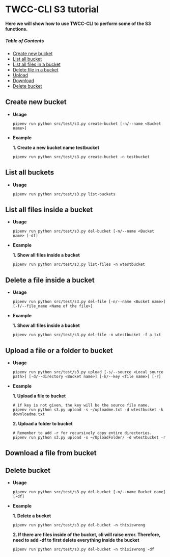 # TWCC-CLI S3 tutorial
**Here we will show how to use TWCC-CLI to perform some of the S3 functions.**

##### Table of Contents
* [Create new bucket](#CREATENEW)
* [List all bucket](#LISTALLBUCKET)
* [List all files in a bucket](#listfilesinbucket)
* [Delete file in a bucket](#delfileinbucket)
* [Upload](#upload)
* [Download](#download)
* [Delete bucket](#deletebucket)


<h2 id=CREATENEW>Create new bucket</h2>

- **Usage**
    ```
    pipenv run python src/test/s3.py create-bucket [-n/--name <Bucket name>] 
    ```
- **Example** 

    **1. Create a new bucket name testbucket** 
    ```
    pipenv run python src/test/s3.py create-bucket -n testbucket 
    ```
    
<h2 id=LISTALLBUCKET>List all buckets</h2>

- **Usage**
    ```
    pipenv run python src/test/s3.py list-buckets 
    ```
    
<h2 name='listfilesinbucket'>List all files inside a bucket</h2>

- **Usage**
    ```
    pipenv run python src/test/s3.py del-bucket [-n/--name <Bucket name> [-df]
    ```
- **Example** 

    **1. Show all files inside a bucket** 
    ```
    pipenv run python src/test/s3.py list-files -n wtestbucket
    ```
    
<h2 name='delfileinbucket'>Delete a file inside a bucket</h2>

- **Usage**
    ```
    pipenv run python src/test/s3.py del-file [-n/--name <Bucket name>] [-f/--file_name <Name of the file>]
    ```
- **Example** 

    **1. Show all files inside a bucket** 
    ```
    pipenv run python src/test/s3.py del-file -n wtestbucket -f a.txt
    ```   
    
<h2 id = upload>Upload a file or a folder to bucket</h2>

- **Usage**
    ```
    pipenv run python src/test/s3.py upload [-s/--source <Local source path>] [-d/--directory <Bucket name>] [-k/--key <file name>] [-r]
    ```
- **Example** 

    **1. Upload a file to bucket** 
    ```
    # if key is not given, the key will be the source file name.
    pipenv run python s3.py upload -s ~/uploadme.txt -d wtestbucket -k downloadme.txt
    ```
    
    **2. Upload a folder to bucket** 
    ```
    # Remember to add -r for recursively copy entire directories.
    pipenv run python s3.py upload -s ~/UploadFolder/ -d wtestbucket -r
    ```

<h2 id = download>Download a file from bucket</h2>


<h2 id = deletebucket>Delete bucket</h2>

- **Usage**
    ```
    pipenv run python src/test/s3.py del-bucket [-n/--name Bucket name] [-df]
    ```
- **Example** 

    **1. Delete a bucket** 
    ```
    pipenv run python src/test/s3.py del-bucket -n thisiswrong 
    ```
    
    **2. If there are files inside of the bucket, cli will raise error. Therefore, need to add -df to first delete everything inside the bucket**
    ```
    pipenv run python src/test/s3.py del-bucket -n thisiswrong -df
    ```

